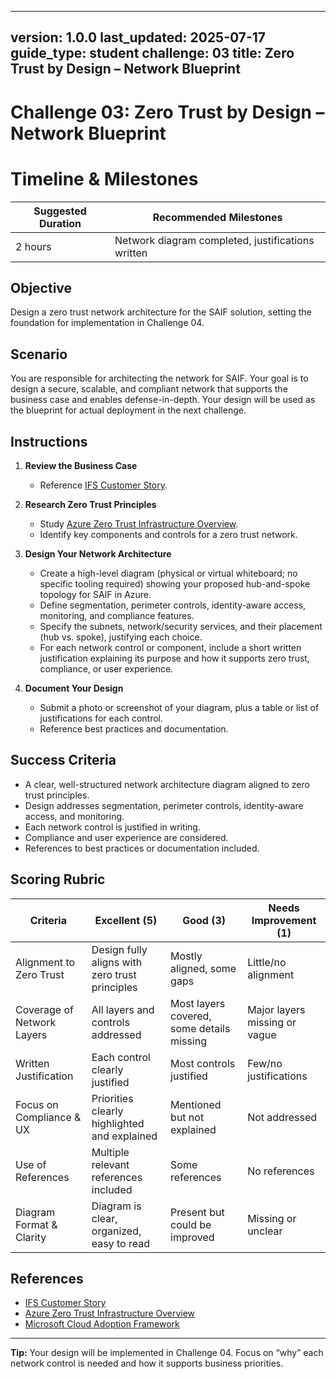 
---
version: 1.0.0
last_updated: 2025-07-17
guide_type: student
challenge: 03
title: Zero Trust by Design – Network Blueprint
---

# Challenge 03: Zero Trust by Design – Network Blueprint
# Timeline & Milestones
| Suggested Duration | Recommended Milestones |
|--------------------|-----------------------|
| 2 hours            | Network diagram completed, justifications written |

## Objective
Design a zero trust network architecture for the SAIF solution, setting the foundation for implementation in Challenge 04.

## Scenario
You are responsible for architecting the network for SAIF. Your goal is to design a secure, scalable, and compliant network that supports the business case and enables defense-in-depth. Your design will be used as the blueprint for actual deployment in the next challenge.

## Instructions

1. **Review the Business Case**
   - Reference [IFS Customer Story](https://jonathan-vella.github.io/xlr8-e2eaisolutions/customer-story/).

2. **Research Zero Trust Principles**
   - Study [Azure Zero Trust Infrastructure Overview](https://learn.microsoft.com/en-us/security/zero-trust/azure-infrastructure-overview).
   - Identify key components and controls for a zero trust network.

3. **Design Your Network Architecture**
   - Create a high-level diagram (physical or virtual whiteboard; no specific tooling required) showing your proposed hub-and-spoke topology for SAIF in Azure.
   - Define segmentation, perimeter controls, identity-aware access, monitoring, and compliance features.
   - Specify the subnets, network/security services, and their placement (hub vs. spoke), justifying each choice.
   - For each network control or component, include a short written justification explaining its purpose and how it supports zero trust, compliance, or user experience.

4. **Document Your Design**
   - Submit a photo or screenshot of your diagram, plus a table or list of justifications for each control.
   - Reference best practices and documentation.

## Success Criteria

- A clear, well-structured network architecture diagram aligned to zero trust principles.
- Design addresses segmentation, perimeter controls, identity-aware access, and monitoring.
- Each network control is justified in writing.
- Compliance and user experience are considered.
- References to best practices or documentation included.

## Scoring Rubric

| Criteria                        | Excellent (5) | Good (3) | Needs Improvement (1) |
|---------------------------------|---------------|----------|-----------------------|
| Alignment to Zero Trust         | Design fully aligns with zero trust principles | Mostly aligned, some gaps | Little/no alignment |
| Coverage of Network Layers      | All layers and controls addressed | Most layers covered, some details missing | Major layers missing or vague |
| Written Justification           | Each control clearly justified | Most controls justified | Few/no justifications |
| Focus on Compliance & UX        | Priorities clearly highlighted and explained | Mentioned but not explained | Not addressed |
| Use of References               | Multiple relevant references included | Some references | No references |
| Diagram Format & Clarity        | Diagram is clear, organized, easy to read | Present but could be improved | Missing or unclear |

## References

- [IFS Customer Story](https://jonathan-vella.github.io/xlr8-e2eaisolutions/customer-story/)
- [Azure Zero Trust Infrastructure Overview](https://learn.microsoft.com/en-us/security/zero-trust/azure-infrastructure-overview)
- [Microsoft Cloud Adoption Framework](https://learn.microsoft.com/en-us/azure/cloud-adoption-framework/)

---

**Tip:**
Your design will be implemented in Challenge 04. Focus on “why” each network control is needed and how it supports business priorities.
